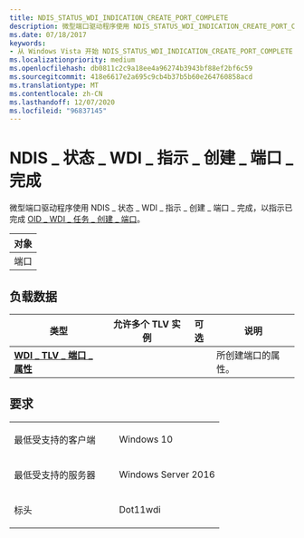 ```yaml
---
title: NDIS_STATUS_WDI_INDICATION_CREATE_PORT_COMPLETE
description: 微型端口驱动程序使用 NDIS_STATUS_WDI_INDICATION_CREATE_PORT_COMPLETE 指示 OID_WDI_TASK_CREATE_PORT 完成。
ms.date: 07/18/2017
keywords:
- 从 Windows Vista 开始 NDIS_STATUS_WDI_INDICATION_CREATE_PORT_COMPLETE 网络驱动程序
ms.localizationpriority: medium
ms.openlocfilehash: db0811c2c9a18ee4a96274b3943bf88ef2bf6c59
ms.sourcegitcommit: 418e6617e2a695c9cb4b37b5b60e264760858acd
ms.translationtype: MT
ms.contentlocale: zh-CN
ms.lasthandoff: 12/07/2020
ms.locfileid: "96837145"
---
```

# <a name="ndis_status_wdi_indication_create_port_complete"></a>NDIS \_ 状态 \_ WDI \_ 指示 \_ 创建 \_ 端口 \_ 完成


微型端口驱动程序使用 NDIS \_ 状态 \_ WDI \_ 指示 \_ 创建 \_ 端口 \_ 完成，以指示已完成 [OID \_ WDI \_ 任务 \_ 创建 \_ 端口](oid-wdi-task-create-port.md)。

| 对象 |
|--------|
| 端口   |

 

## <a name="payload-data"></a>负载数据


| 类型                                                               | 允许多个 TLV 实例 | 可选 | 说明                         |
|--------------------------------------------------------------------|--------------------------------|----------|-------------------------------------|
| [**WDI \_ TLV \_ 端口 \_ 属性**](./wdi-tlv-port-attributes.md) |                                |          | 所创建端口的属性。 |

 

<a name="requirements"></a>要求
------------

<table>
<colgroup>
<col width="50%" />
<col width="50%" />
</colgroup>
<tbody>
<tr class="odd">
<td><p>最低受支持的客户端</p></td>
<td><p>Windows 10</p></td>
</tr>
<tr class="even">
<td><p>最低受支持的服务器</p></td>
<td><p>Windows Server 2016</p></td>
</tr>
<tr class="odd">
<td><p>标头</p></td>
<td>Dot11wdi</td>
</tr>
</tbody>
</table>

 

